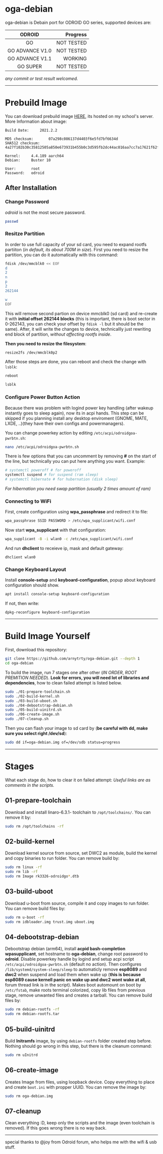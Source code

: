 # oga-debian
oga-debian is Debain port for ODROID GO series, supported devices are:

| ODROID          | Progress   |
|:---------------:| ----------:|
| GO              | NOT TESTED |
| GO ADVANCE V1.0 | NOT TESTED |
| GO ADVANCE V1.1 | WORKING    |
| GO SUPER        | NOT TESTED |

*any commit or test result welcomed.*

---

# Prebuild Image
You can download prebuild image [HERE](http://web-18atrtuseka.panska.cz/odroidfiles/oga-debian.img), its hosted on my school's server. More Information about image:
```
Build Date:     2021.2.2

MD5 checksum:       07a298c086137d4403f6e5fd7bf6634d
SHA512 checksum:    4a27f102b30c35812505a850e673931b455b0c3d595fb2dc44ac016aa7cc7a17621f62f7209172c358045d5c071e821c2dea13067c565543a0ebd64f7ff4f9d2

Kernel:     4.4.189 aarch64
Debian:     Buster 10

User:       root
Password:   odroid
```

## After Installation
### Change Password
*odroid* is not the most secure password.
```bash
passwd
```

### Resitze Partition
In order to use full capacity of your sd card, you need to expand rootfs partiiton (*in default, its about 700M in size*).
First you need to resize the partition, you can do it automatically with this command:
```bash
fdisk /dev/mmcblk0 << EOF
d
2
n
p
2
262144

w
EOF
```
This will remove second partion on device mmcblk0 (sd card) and re-create it with **initial offset 262144 blocks** (this is important, there is boot sector in 0-262143, you can check your offset by `fdisk -l` but it should be the same).
After, it will write the changes to device, technicallly just rewriting end block of partition, *without affecting rootfs inside*.

**Then you need to resize the filesystem**:
```bash
resize2fs /dev/mmcblk0p2
```

After those steps are done, you can reboot and check the change with `lsblk`:
```bash
reboot

lsblk
```

### Configure Power Button Action
Because there was problem with logind power key handling (after wakeup instantly goes to sleep again), now its in acpi hands.
This step can be skipped if you planning install any desktop enviroment (GNOME, MATE, LXDE, ..)(they have their own configs and powermanagers).

You can change powerkey action by editing `/etc/acpi/odroidgoa-pwrbtn.sh`:
```bash
nano /etc/acpi/odroidgoa-pwrbtn.sh
``` 
There is few options that you can uncomment by removing **#** on the start of the line, but technically you can put here anything you want.
Example:
```bash
# systemctl poweroff # for poweroff
systemctl suspend # for suspend (ram sleep)
# systemctl hibernate # for hubernation (disk sleep)
```
*For hibernation you need swap partition (usually 2 times amount of ram)*

### Connecting to WiFi
First, create configuration using **wpa_passphrase** and redirect it to file:
```bash
wpa_passphrase SSID PASSWORD > /etc/wpa_supplicant/wifi.conf
```

Now start **wpa_supplicant** with that configuration:
```bash
wpa_supplicant -B -i wlan0 -c /etc/wpa_supplicant/wifi.conf
```

And run **dhclient** to receieve ip, mask and default gateway:
```
dhclient wlan0
```

### Change Keyboard Layout
Install **console-setup** and **keyboard-configuration**, popup about keyboard configuration should show.
```bash
apt install console-setup keyboard-configuration
```
If not, then write:
```
dpkg-reconfigure keyboard-configuration
```

---

# Build Image Yourself
First, download this repository:
```bash
git clone https://github.com/arnytrty/oga-debian.git --depth 1
cd oga-debian
```

To build the image, run 7 stages one after other (*IN ORDER*, *ROOT PREMITION NEEDED*). **Look for errors, you will need lot of libraries and dependencies**, how to clean failed attempt is listed below.
```bash
sudo ./01-prepare-toolchain.sh
sudo ./02-build-kernel.sh
sudo ./03-build-uboot.sh
sudo ./04-debootstrap-debian.sh
sudo ./05-build-uinitrd.sh
sudo ./06-create-image.sh
sudo ./07-cleanup.sh
```

Then you can flash your image to sd card by (**be careful with dd, make sure you select right /dev/sd**):
```bash
sudo dd if=oga-debian.img of=/dev/sdb status=progress
```

---

# Stages
What each stage do, how to clear it on failed attempt:
*Useful links are as comments in the scripts.*

## 01-prepare-toolchain
Download and install linaro-6.3.1- toolchain to `/opt/toolchains/`.
You can remove it by:
```bash
sudo rm /opt/toolchains -rf
```

## 02-build-kernel
Download kernel source from source, set DWC2 as module, build the kernel and copy binaries to run folder.
You can remove build by:
```bash
sudo rm linux -rf
sudo rm lib -rf
sudo rm Image rk3326-odroidgo*.dtb
```

## 03-build-uboot
Download u-boot from source, compile it and copy images to run folder.
You can remove build files by:
```bash
sudo rm u-boot -rf
sudo rm idbloader.img trust.img uboot.img
```

## 04-debootstrap-debian
Debootstrap debian (arm64), install **acpid bash-completion wpasupplicant**, set hostname to **oga-debian**, change root password to **odroid**.
Disable powerkey handle by logind and setup acpi script `/etc/acpi/odroidgoa-pwrbtn.sh` (default no action).
Then configures `/lib/systemd/system-sleep/sleep` to automaticly remove **esp8089** and **dwc2** when suspend and load them when wake up (**this is because esp8089 cause kernell panic on wake up and dwc2 wont wake at all**, forum thread link is in the script).
Makes boot automount on boot by `/etc/fstab`, make roots terminal colorized, copy lib files from previous stage, remove unwanted files and creates a tarball.
You can remove build files by:
```bash
sudo rm debian-rootfs -rf
sudo rm debian-rootfs.tar
```

## 05-build-uinitrd
Build **Initramfs** image, by using `debian-rootfs` folder created step before.
Nothing should go wrong in this step, but there is the cleanum command:
```bash
sudo rm uInitrd
```

## 06-create-image
Creates Image from files, using loopback device. Copy everything to place and create `boot.ini` with propper UUID.
You can remove the image by:
```bash
sudo rm oga-debian.img
```

## 07-cleanup
Clean everything :D, keep only the scripts and the image (even toolchain is removed).
If this goes wrong there is no way back.

---

special thanks to @joy from Odroid forum, who helps me with the wifi & usb stuff.
